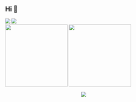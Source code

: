 ## Hi 👋

<div> 
  <a href="mailto:ricardovu1@protonmail.com" target="_blank"><img src="https://img.shields.io/badge/Gmail-D14836?style=for-the-badge&logo=gmail&logoColor=white"></a>
  <a href="https://www.linkedin.com/in/ricardorios1" target="_blank"><img src="https://img.shields.io/badge/-LinkedIn-%230077B5?style=for-the-badge&logo=linkedin&logoColor=white" target="_blank"></a>
</div>

<div>
  <a href="https://github.com/ricks-xz"></a>
  <img height="200em" src="https://github-readme-stats.vercel.app/api?username=ricks-xz&theme=tokyonight&show_icons=false">
  <img height="200em" src="https://github-readme-stats.vercel.app/api/top-langs/?username=ricks-xz&theme=tokyonight&langs_count=8"> 
</div>
<p align="center">
  <a href="https://skillicons.dev">
    <img src="https://skillicons.dev/icons?i=html,css,js,C#" />
  </a>
</p>
